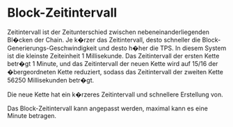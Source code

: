 # Block-Zeitintervall

Zeitintervall ist der Zeitunterschied zwischen nebeneinanderliegenden Bl�cken der Chain. Je k�rzer das Zeitintervall, desto schneller die Block-Generierungs-Geschwindigkeit und desto h�her die TPS. In diesem System ist die kleinste Zeiteinheit 1 Millisekunde. Das Zeitintervall der ersten Kette betr�gt 1 Minute, und das Zeitintervall der neuen Kette wird auf 15/16 der �bergeordneten Kette reduziert, sodass das Zeitintervall der zweiten Kette 56250 Millisekunden betr�gt.

Die neue Kette hat ein k�rzeres Zeitintervall und schnellere Erstellung von.

Das Block-Zeitintervall kann angepasst werden, maximal kann es eine Minute betragen.
